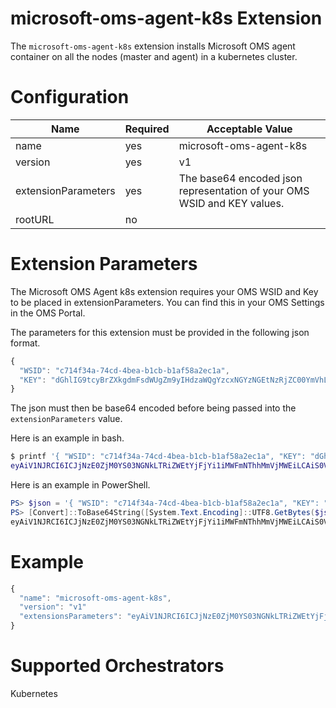 # microsoft-oms-agent-k8s Extension

The `microsoft-oms-agent-k8s` extension installs Microsoft OMS agent container on all the nodes (master and agent) in a kubernetes cluster.

# Configuration

|Name|Required|Acceptable Value|
|---|---|---|
|name|yes|microsoft-oms-agent-k8s|
|version|yes|v1|
|extensionParameters|yes|The base64 encoded json representation of your OMS WSID and KEY values.|
|rootURL|no||

# Extension Parameters

The Microsoft OMS Agent k8s extension requires your OMS WSID and Key to be placed in extensionParameters.  You can find this in your OMS Settings in the OMS Portal.  

The parameters for this extension must be provided in the following json format. 

``` javascript
{ 
  "WSID": "c714f34a-74cd-4bea-b1cb-b1af58a2ec1a", 
  "KEY": "dGhlIG9tcyBrZXkgdmFsdWUgZm9yIHdzaWQgYzcxNGYzNGEtNzRjZC00YmVhLWIxY2ItYjFhZjU4YTJlYzFhCg==" 
}
```
The json must then be base64 encoded before being passed into the `extensionParameters` value.

Here is an example in bash.
``` bash
$ printf '{ "WSID": "c714f34a-74cd-4bea-b1cb-b1af58a2ec1a", "KEY": "dGhlIG9tcyBrZXkgdmFsdWUgZm9yIHdzaWQgYzcxNGYzNGEtNzRjZC00YmVhLWIxY2ItYjFhZjU4YTJlYzFhCg==" }' | base64 -w0
eyAiV1NJRCI6ICJjNzE0ZjM0YS03NGNkLTRiZWEtYjFjYi1iMWFmNThhMmVjMWEiLCAiS0VZIjogImRHaGxJRzl0Y3lCclpYa2dkbUZzZFdVZ1ptOXlJSGR6YVdRZ1l6Y3hOR1l6TkdFdE56UmpaQzAwWW1WaExXSXhZMkl0WWpGaFpqVTRZVEpsWXpGaENnPT0iIH0=
```

Here is an example in PowerShell.
``` powershell
PS> $json = '{ "WSID": "c714f34a-74cd-4bea-b1cb-b1af58a2ec1a", "KEY": "dGhlIG9tcyBrZXkgdmFsdWUgZm9yIHdzaWQgYzcxNGYzNGEtNzRjZC00YmVhLWIxY2ItYjFhZjU4YTJlYzFhCg==" }'
PS> [Convert]::ToBase64String([System.Text.Encoding]::UTF8.GetBytes($json))
eyAiV1NJRCI6ICJjNzE0ZjM0YS03NGNkLTRiZWEtYjFjYi1iMWFmNThhMmVjMWEiLCAiS0VZIjogImRHaGxJRzl0Y3lCclpYa2dkbUZzZFdVZ1ptOXlJSGR6YVdRZ1l6Y3hOR1l6TkdFdE56UmpaQzAwWW1WaExXSXhZMkl0WWpGaFpqVTRZVEpsWXpGaENnPT0iIH0=
```

# Example



``` javascript
{ 
  "name": "microsoft-oms-agent-k8s", 
  "version": "v1" 
  "extensionsParameters": "eyAiV1NJRCI6ICJjNzE0ZjM0YS03NGNkLTRiZWEtYjFjYi1iMWFmNThhMmVjMWEiLCAiS0VZIjogImRHaGxJRzl0Y3lCclpYa2dkbUZzZFdVZ1ptOXlJSGR6YVdRZ1l6Y3hOR1l6TkdFdE56UmpaQzAwWW1WaExXSXhZMkl0WWpGaFpqVTRZVEpsWXpGaENnPT0iIH0="
}
```



# Supported Orchestrators
Kubernetes
